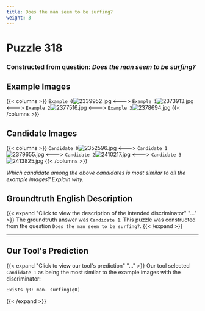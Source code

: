```yaml
---
title: Does the man seem to be surfing?
weight: 3
---
```


# Puzzle 318
### Constructed from question: _Does the man seem to be surfing?_


## Example Images
{{< columns >}}
`Example 0`![2339952.jpg](/gqa_images/2339952.jpg)
<--->
`Example 1`![2373913.jpg](/gqa_images/2373913.jpg)
<--->
`Example 2`![2377516.jpg](/gqa_images/2377516.jpg)
<--->
`Example 3`![2378694.jpg](/gqa_images/2378694.jpg)
{{< /columns >}}

## Candidate Images
{{< columns >}}
`Candidate 0`![2352596.jpg](/gqa_images/2352596.jpg)
<--->
`Candidate 1`![2379655.jpg](/gqa_images/2379655.jpg)
<--->
`Candidate 2`![2410217.jpg](/gqa_images/2410217.jpg)
<--->
`Candidate 3`![2413825.jpg](/gqa_images/2413825.jpg)
{{< /columns >}}

*Which candidate among the above candidates is most similar to all the example images? Explain why.*

## Groundtruth English Description

{{< expand "Click to view the description of the intended discriminator" "..." >}}
The groundtruth answer was `Candidate 1`. This puzzle was constructed from the question `Does the man seem to be surfing?`.
{{< /expand >}}

---

## Our Tool's Prediction

{{< expand "Click to view our tool's prediction" "..." >}}
Our tool selected `Candidate 1` as being the most similar to the example images with the discriminator:
```plaintext
Exists q0: man. surfing(q0)
```
{{< /expand >}}

